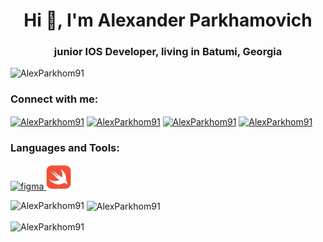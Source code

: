<h1 align="center">Hi 👋, I'm Alexander Parkhamovich</h1>
<h3 align="center">junior IOS Developer, 
living in Batumi, Georgia</h3>

<p align="left"> <img src="https://komarev.com/ghpvc/?username=AlexParkhom91&label=Profile%20views&color=0e75b6&style=flat" alt="AlexParkhom91" /> </p>

<h3 align="left">Connect with me:</h3>
<p align="left">
<a href="https://www.linkedin.com/in/alexander-parkhamovich-2aa692244/" target="blank"><img align="center" src="https://raw.githubusercontent.com/rahuldkjain/github-profile-readme-generator/master/src/images/icons/Social/linked-in-alt.svg" alt="AlexParkhom91" height="30" width="40" /></a>
<a href="https://www.instagram.com/alex_parkhom91/?igshid=YmMyMTA2M2Y%3D" target="blank"><img align="center" src="https://raw.githubusercontent.com/rahuldkjain/github-profile-readme-generator/master/src/images/icons/Social/instagram.svg" alt="AlexParkhom91" height="30" width="40" /></a>
<a href="https://t.me/parkhom91" target="blank"><img align="center" src="https://upload.wikimedia.org/wikipedia/commons/8/83/Telegram_2019_Logo.svg" alt="AlexParkhom91" height="30" width="40" /></a>
<a href="mailto:parkhom91work@gmail.com" target="blank"><img align="center" src="https://upload.wikimedia.org/wikipedia/commons/7/7e/Gmail_icon_%282020%29.svg" alt="AlexParkhom91" height="30" width="40" /></a>
</p>

<h3 align="left">Languages and Tools:</h3>
<p align="left"> <a href="https://www.figma.com/" target="_blank" rel="noreferrer"> <img src="https://www.vectorlogo.zone/logos/figma/figma-icon.svg" alt="figma" width="40" height="40"/> </a> 
<a href="https://developer.apple.com/swift/" target="_blank" rel="noreferrer"> <img src="https://raw.githubusercontent.com/devicons/devicon/master/icons/swift/swift-original.svg" alt="swift" width="40" height="40"/> </a> </p>

<p><img align="left" src="https://github-readme-stats.vercel.app/api/top-langs?username=AlexParkhom91&show_icons=true&locale=en&layout=compact" alt="AlexParkhom91" /></p> <p>

<p>&nbsp;<img align="center" src="https://github-readme-stats.vercel.app/api?username=AlexParkhom91&show_icons=true&locale=en" alt="AlexParkhom91" /></p>

<p><img align="center" src="https://github-readme-streak-stats.herokuapp.com/?user=AlexParkhom91&" alt="AlexParkhom91" /></p>


